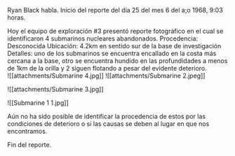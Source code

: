 Ryan Black habla. 
Inicio del reporte del día 25 del mes 6 del a;o 1968, 9:03 horas. 

Hoy el equipo de exploración #3 presentó reporte fotográfico en el cual se identificaron 4 submarinos nucleares abandonados.
Procedencia: Desconocida
Ubicación: 4.2km en sentido sur de la base de investigación
Detalles: uno de los submarinos se encuentra encallado en la costa más cercana a la base, otro se encuentra hundido en las profundidades a menos de 1km de la orilla y 2 siguen flotando a pesar del evidente deterioro.  
![[attachments/Submarine 4.jpg]]
![[attachments/Submarine 2.jpeg]]

![[attachments/Submarine 3.jpg]]


![[Submarine 1 1.jpg]]

Aún no ha sido posible de identificar la procedencia de estos por las condiciones de deterioro o si las causas se deben al lugar en que nos encontramos.

Fin del reporte. 